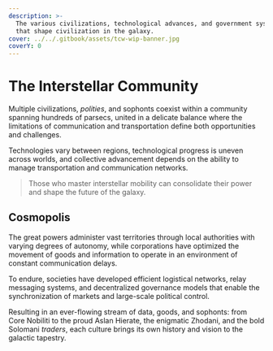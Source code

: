 ```yaml
---
description: >-
  The various civilizations, technological advances, and government systems
  that shape civilization in the galaxy.
cover: ../../.gitbook/assets/tcw-wip-banner.jpg
coverY: 0
---
```


# The Interstellar Community

Multiple civilizations, _polities_, and sophonts coexist within a community spanning hundreds of parsecs, united in a delicate balance where the limitations of communication and transportation define both opportunities and challenges.

Technologies vary between regions, technological progress is uneven across worlds, and collective advancement depends on the ability to manage transportation and communication networks.

> Those who master interstellar mobility can consolidate their power and shape the future of the galaxy.

## Cosmopolis

The great powers administer vast territories through local authorities with varying degrees of autonomy, while corporations have optimized the movement of goods and information to operate in an environment of constant communication delays.

To endure, societies have developed efficient logistical networks, relay messaging systems, and decentralized governance models that enable the synchronization of markets and large-scale political control.

Resulting in an ever-flowing stream of data, goods, and sophonts: from Core Nobiliti to the proud Aslan Hierate, the enigmatic Zhodani, and the bold Solomani _traders_, each culture brings its own history and vision to the galactic tapestry.
